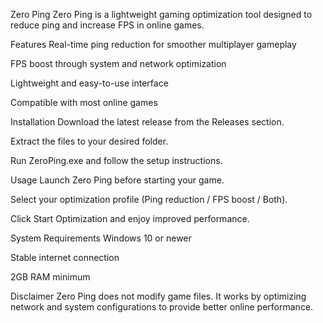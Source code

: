 Zero Ping
Zero Ping is a lightweight gaming optimization tool designed to reduce ping and increase FPS in online games.

Features
Real-time ping reduction for smoother multiplayer gameplay

FPS boost through system and network optimization

Lightweight and easy-to-use interface

Compatible with most online games

Installation
Download the latest release from the Releases section.

Extract the files to your desired folder.

Run ZeroPing.exe and follow the setup instructions.

Usage
Launch Zero Ping before starting your game.

Select your optimization profile (Ping reduction / FPS boost / Both).

Click Start Optimization and enjoy improved performance.

System Requirements
Windows 10 or newer

Stable internet connection

2GB RAM minimum

Disclaimer
Zero Ping does not modify game files. It works by optimizing network and system configurations to provide better online performance.
